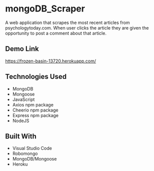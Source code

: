 # mongoDB_Scraper
A web application that scrapes the most recent articles from psychologytoday.com. When user clicks the article they are given the opportunity to post a comment about that article. 

## Demo Link

https://frozen-basin-13720.herokuapp.com/

## Technologies Used
* MongoDB
* Mongoose
* JavaScript
* Axios npm package
* Cheerio npm package
* Express npm package
* NodeJS

## Built With
* Visual Studio Code
* Robomongo
* MongoDB/Mongoose
* Heroku
